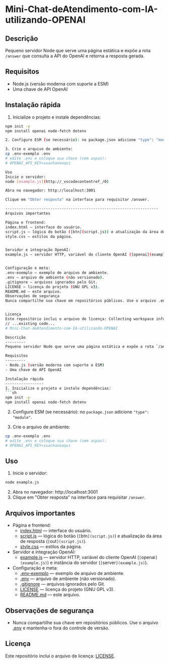 # Mini-Chat-deAtendimento-com-IA-utilizando-OPENAI

Descrição
---------
Pequeno servidor Node que serve uma página estática e expõe a rota `/answer` que consulta a API do OpenAI e retorna a resposta gerada.

Requisitos
---------
- Node.js (versão moderna com suporte a ESM)
- Uma chave de API OpenAI

Instalação rápida
-----------------

1. Inicialize o projeto e instale dependências:
```sh
npm init -y
npm install openai node-fetch dotenv

2. Configure ESM (se necessário): no package.json adicione "type": "module".

3. Crie o arquivo de ambiente:
cp .env-exemplo .env
# edite .env e coloque sua chave (sem aspas):
# OPENAI_API_KEY=suachaveaqui

Uso
Inicie o servidor: 
node [example.js](http://_vscodecontentref_/0)

Abra no navegador: http://localhost:3001

Clique em "Obter resposta" na interface para requisitar /answer.

--------------------------------------------------------------------
Arquivos importantes

Página e frontend:
index.html — interface do usuário.
script.js — lógica do botão ([btn](script.js)) e atualização da área de resposta ([out](script.js)).
style.css — estilos da página.


Servidor e integração OpenAI:
example.js — servidor HTTP, variável do cliente OpenAI ([openai](example.js)) e instância do servidor ([server](example.js)).


Configuração e meta:
.env-exemplo — exemplo de arquivo de ambiente.
.env — arquivo de ambiente (não versionado).
.gitignore — arquivos ignorados pelo Git.
LICENSE — licença do projeto (GNU GPL v3).
README.md — este arquivo.
Observações de segurança
Nunca compartilhe sua chave em repositórios públicos. Use o arquivo .env e mantenha-o fora do controle de versão.


Licença
Este repositório inclui o arquivo de licença: Collecting workspace information```markdown
// ...existing code...
# Mini-Chat-deAtendimento-com-IA-utilizando-OPENAI

Descrição
---------
Pequeno servidor Node que serve uma página estática e expõe a rota `/answer` que consulta a API do OpenAI e retorna a resposta gerada.

Requisitos
---------
- Node.js (versão moderna com suporte a ESM)
- Uma chave de API OpenAI

Instalação rápida
-----------------
1. Inicialize o projeto e instale dependências:
```sh
npm init -y
npm install openai node-fetch dotenv
```

2. Configure ESM (se necessário): no `package.json` adicione `"type": "module"`.

3. Crie o arquivo de ambiente:
```sh
cp .env-exemplo .env
# edite .env e coloque sua chave (sem aspas):
# OPENAI_API_KEY=suachaveaqui
```

Uso
---
1. Inicie o servidor:
```sh
node example.js
```
2. Abra no navegador: http://localhost:3001  
3. Clique em "Obter resposta" na interface para requisitar `/answer`.

Arquivos importantes
-------------------
- Página e frontend:
  - [index.html](index.html) — interface do usuário.
  - [script.js](script.js) — lógica do botão (`[`btn`](script.js)`) e atualização da área de resposta (`[`out`](script.js)`).
  - [style.css](style.css) — estilos da página.
- Servidor e integração OpenAI:
  - [example.js](example.js) — servidor HTTP, variável do cliente OpenAI (`[`openai`](example.js)`) e instância do servidor (`[`server`](example.js)`).
- Configuração e meta:
  - [.env-exemplo](.env-exemplo) — exemplo de arquivo de ambiente.
  - [.env](.env) — arquivo de ambiente (não versionado).
  - [.gitignore](.gitignore) — arquivos ignorados pelo Git.
  - [LICENSE](LICENSE) — licença do projeto (GNU GPL v3).
  - [README.md](README.md) — este arquivo.

Observações de segurança
-----------------------
- Nunca compartilhe sua chave em repositórios públicos. Use o arquivo [.env](.env) e mantenha-o fora do controle de versão.

Licença
-------
Este repositório inclui o arquivo de licença: [LICENSE](LICENSE).

```
